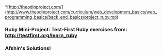 *[http://theodinproject.com/](http://www.theodinproject.com/curriculum/web_development_basics/web_programming_basics/back_end_basics/project_ruby.md)

### Ruby Mini-Project: Test-First Ruby exercises from: http://testfirst.org/learn_ruby
### Afshin's Solutions!


